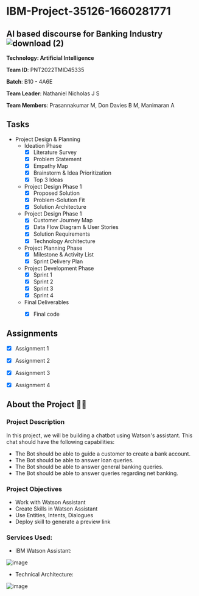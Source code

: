 # IBM-Project-35126-1660281771

## AI based discourse for Banking Industry  ![download (2)](https://user-images.githubusercontent.com/76097107/194722638-fed1a57e-0db6-498a-9881-d02197548010.png) 


**Technology: Artificial Intelligence** 

**Team ID**: PNT2022TMID45335

**Batch**: B10 - 4A6E

**Team Leader**: Nathaniel Nicholas J S

**Team Members**: Prasannakumar M, Don Davies B M, Manimaran A

## Tasks

* Project Design & Planning
    - Ideation Phase
        - [x] Literature Survey
        - [x] Problem Statement
        - [x] Empathy Map
        - [x] Brainstorm & Idea Prioritization
        - [x] Top 3 Ideas
    - Project Design Phase 1
        - [x] Proposed Solution
        - [x] Problem-Solution Fit
        - [x] Solution Architecture
    - Project Design Phase 1
        - [x] Customer Journey Map
        - [x] Data Flow Diagram & User Stories
        - [x] Solution Requirements
        - [x] Technology Architecture 
    - Project Planning Phase
        - [x] Milestone & Activity List
        - [x] Sprint Delivery Plan
    - Project Development Phase
        - [x] Sprint 1
        - [x] Sprint 2
        - [x] Sprint 3
        - [x] Sprint 4
    - Final Deliverables
        - [x] Final code
        

## Assignments 
  
  - [x] Assignment 1
  - [x] Assignment 2
  - [x] Assignment 3
  - [x] Assignment 4
    
   
## About the Project :speech_balloon::robot:

### Project Description

In this project, we will be building a chatbot using Watson's assistant. This chat should have the following capabilities:

  * The Bot should be able to guide a customer to create a bank account.
  * The Bot should be able to answer loan queries.
  * The Bot should be able to answer general banking queries.
  * The Bot should be able to answer queries regarding net banking.
  
### Project Objectives

  * Work with Watson Assistant
  * Create Skills in Watson Assistant
  * Use Entities, Intents, Dialogues
  * Deploy skill to generate a preview link

### Services Used:

  * IBM Watson Assistant:
  
  ![image](https://user-images.githubusercontent.com/113464440/193436930-ea7a4d46-7181-412c-b374-ff239cafffba.png)

  * Technical Architecture:


  ![image](https://user-images.githubusercontent.com/113464440/193436946-bf8c361c-7ff3-4b43-9692-74761ccadd6a.png)
